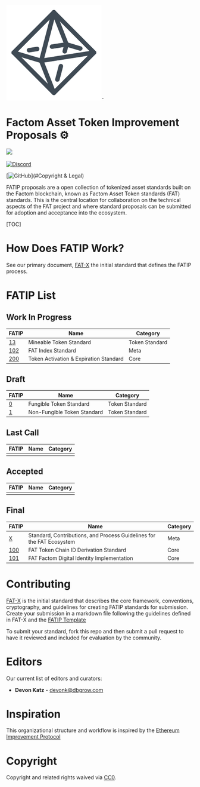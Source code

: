 ![image alt ](assets/octahedron.png)-

# Factom Asset Token Improvement Proposals :gear:

[![](https://img.shields.io/badge/FAT%20Standards-7-brightgreen.svg?style=for-the-badge)](FATIPS.md)

[![Discord](https://img.shields.io/discord/479606362507313152.svg?style=for-the-badge)](https://discord.gg/8ADPfSc)

[![GitHub](https://img.shields.io/badge/Licence-cc0-brightgreen.svg?longCache=true&style=for-the-badge)](#Copyright & Legal)

FATIP proposals are a open collection of tokenized asset standards built on the
Factom blockchain, known as Factom Asset Token standards (FAT) standards. This
is the central location for collaboration on the technical aspects of the FAT
project and where standard proposals can be submitted for adoption and
acceptance into the ecosystem.

[TOC]


# How Does FATIP Work?

See our primary document, [FAT-X](fatips/x.md)  the initial standard that
defines the FATIP process.


# FATIP List


## Work In Progress

| FATIP                | Name                                   | Category       |
| -------------------- | -------------------------------------- | -------------- |
| [13](fatips/13.md)   | Mineable Token Standard                | Token Standard |
| [102](fatips/102.md) | FAT Index Standard                     | Meta           |
| [200](fatips/200.md) | Token Activation & Expiration Standard | Core           |


## Draft

| FATIP            | Name                        | Category       |
| ---------------- | --------------------------- | -------------- |
| [0](fatips/0.md) | Fungible Token Standard     | Token Standard |
| [1](fatips/1.md) | Non-Fungible Token Standard | Token Standard |


## Last Call

| FATIP | Name | Category |
| ----- | ---- | -------- |
|       |      |          |


## Accepted

| FATIP | Name | Category |
| ----- | ---- | -------- |
|       |      |          |


## Final

| FATIP                | Name                                                         | Category |
| -------------------- | ------------------------------------------------------------ | -------- |
| [X](fatips/x.md)     | Standard, Contributions, and Process Guidelines for the FAT Ecosystem | Meta     |
| [100](fatips/100.md) | FAT Token Chain ID Derivation Standard                       | Core     |
| [101](fatips/101.md) | FAT Factom Digital Identity Implementation                   | Core     |


# Contributing

[FAT-X](fatips/x.md) is the initial standard that describes the core framework,
conventions, cryptography, and guidelines for creating FATIP standards for
submission. Create your submission in a markdown file following the guidelines
defined in FAT-X and the [FATIP Template](fatips/template.md)

To submit your standard, fork this repo and then submit a pull request to have
it reviewed and included for evaluation by the community.


# Editors

Our current list of editors and curators:

- **Devon Katz** - <devonk@dbgrow.com>


# Inspiration

This organizational structure and workflow is inspired by the [Ethereum
Improvement Protocol](/)


# Copyright

Copyright and related rights waived via
[CC0](https://creativecommons.org/publicdomain/zero/1.0/).
